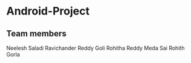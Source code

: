# Android-Project

## Team members
Neelesh Saladi
Ravichander Reddy Goli
Rohitha Reddy Meda
Sai Rohith Gorla
